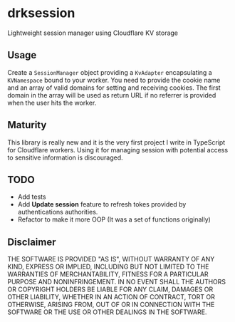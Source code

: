 # drksession

Lightweight session manager using Cloudflare KV storage

## Usage

Create a `SessionManager` object providing a `KvAdapter` encapsulating a `KVNamespace` bound to your worker.
You need to provide the cookie name and an array of valid domains for setting and receiving cookies.
The first domain in the array will be used as return URL if no referrer is provided when the user hits the worker.

## Maturity

This library is really new and it is the very first project I write in TypeScript for Cloudflare workers.
Using it for managing session with potential access to sensitive information is discouraged.

## TODO

- Add tests
- Add **Update session** feature to refresh tokes provided by authentications authorities.
- Refactor to make it more OOP (It was a set of functions originally)

## Disclaimer

THE SOFTWARE IS PROVIDED "AS IS", WITHOUT WARRANTY OF ANY KIND, EXPRESS OR IMPLIED, INCLUDING BUT NOT LIMITED TO THE WARRANTIES OF MERCHANTABILITY, FITNESS FOR A PARTICULAR PURPOSE AND NONINFRINGEMENT. IN NO EVENT SHALL THE AUTHORS OR COPYRIGHT HOLDERS BE LIABLE FOR ANY CLAIM, DAMAGES OR OTHER LIABILITY, WHETHER IN AN ACTION OF CONTRACT, TORT OR OTHERWISE, ARISING FROM, OUT OF OR IN CONNECTION WITH THE SOFTWARE OR THE USE OR OTHER DEALINGS IN THE SOFTWARE.